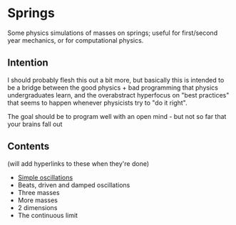 Springs
====

Some physics simulations of masses on springs; useful for first/second year mechanics, or for computational physics.

Intention
----
I should probably flesh this out a bit more, but basically this is intended to be a bridge between the good physics + bad programming that physics undergraduates learn, and the overabstract hyperfocus on "best practices" that seems to happen whenever physicists try to "do it right".

The goal should be to program well with an open mind - but not so far that your brains fall out

Contents
----
(will add hyperlinks to these when they're done)
 - [Simple oscillations](./Simple.ipynb)
 - Beats, driven and damped oscillations
 - Three masses
 - More masses
 - 2 dimensions
 - The continuous limit
